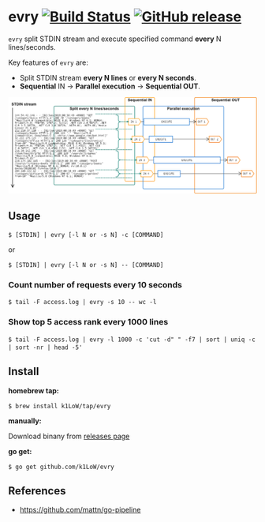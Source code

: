 # evry [![Build Status](https://travis-ci.org/k1LoW/evry.svg?branch=master)](https://travis-ci.org/k1LoW/evry) [![GitHub release](https://img.shields.io/github/release/k1LoW/evry.svg)](https://github.com/k1LoW/evry/releases)

`evry` split STDIN stream and execute specified command **every** N lines/seconds.

Key features of `evry` are:

- Split STDIN stream **every N lines** or **every N seconds**.
- **Sequential** IN -> **Parallel execution** -> **Sequential OUT**.

![img](evry.png)

## Usage

``` console
$ [STDIN] | evry [-l N or -s N] -c [COMMAND]
```

or

``` console
$ [STDIN] | evry [-l N or -s N] -- [COMMAND]
```

### Count number of requests every 10 seconds

``` console
$ tail -F access.log | evry -s 10 -- wc -l
```

### Show top 5 access rank every 1000 lines

``` console
$ tail -F access.log | evry -l 1000 -c 'cut -d" " -f7 | sort | uniq -c | sort -nr | head -5'
```

## Install

**homebrew tap:**

```console
$ brew install k1LoW/tap/evry
```

**manually:**

Download binany from [releases page](https://github.com/k1LoW/evry/releases)

**go get:**

```console
$ go get github.com/k1LoW/evry
```
## References

- https://github.com/mattn/go-pipeline
